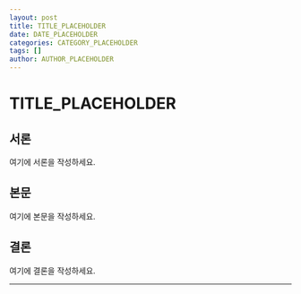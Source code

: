```yaml
---
layout: post
title: TITLE_PLACEHOLDER
date: DATE_PLACEHOLDER
categories: CATEGORY_PLACEHOLDER
tags: []
author: AUTHOR_PLACEHOLDER
---
```


# TITLE_PLACEHOLDER

## 서론

여기에 서론을 작성하세요.

## 본문

여기에 본문을 작성하세요.

## 결론

여기에 결론을 작성하세요.
****